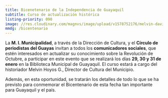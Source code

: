 ```yaml
---
title: Bicenetenario de la Independencia de Guayaquil
subtitle: Curso de actualización histórica
listing-priority: 090
image: //res.cloudinary.com/magnvs/image/upload/v1578752176/melvin-david-mc_aheyc5.jpg
mmdg: /bicentenario
---
```

La **M. I. Municipalidad**, a través de la Dirección de Cultura, y el **Círculo de periodistas del Guayas** invitan a todos los **comunicadores sociales**, que estén interesados en actualizar su conocimiento sobre la Revolución de Octubre, a participar en este evento que se realizará los días **29, 30 y 31 de enero** en la Biblioteca Municipal de Guayaquil. El curso estará a cargo del historiador Melvin Hoyos G., Director de Cultura del Municipio.  

Además, en esta oportunidad, se tratarán los detalles de todo lo que se ha previsto para conmemorar el Bicentenario de esta fecha tan importante para Guayaquil y el país.
